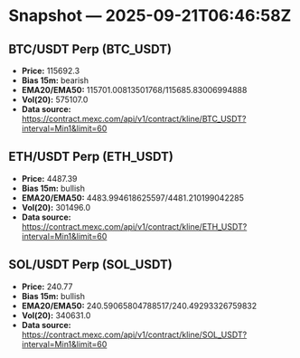 # Snapshot — 2025-09-21T06:46:58Z

## BTC/USDT Perp (BTC_USDT)
- **Price:** 115692.3
- **Bias 15m:** bearish
- **EMA20/EMA50:** 115701.00813501768/115685.83006994888
- **Vol(20):** 575107.0
- **Data source:** https://contract.mexc.com/api/v1/contract/kline/BTC_USDT?interval=Min1&limit=60

## ETH/USDT Perp (ETH_USDT)
- **Price:** 4487.39
- **Bias 15m:** bullish
- **EMA20/EMA50:** 4483.994618625597/4481.210199042285
- **Vol(20):** 301496.0
- **Data source:** https://contract.mexc.com/api/v1/contract/kline/ETH_USDT?interval=Min1&limit=60

## SOL/USDT Perp (SOL_USDT)
- **Price:** 240.77
- **Bias 15m:** bullish
- **EMA20/EMA50:** 240.59065804788517/240.49293326759832
- **Vol(20):** 340631.0
- **Data source:** https://contract.mexc.com/api/v1/contract/kline/SOL_USDT?interval=Min1&limit=60
